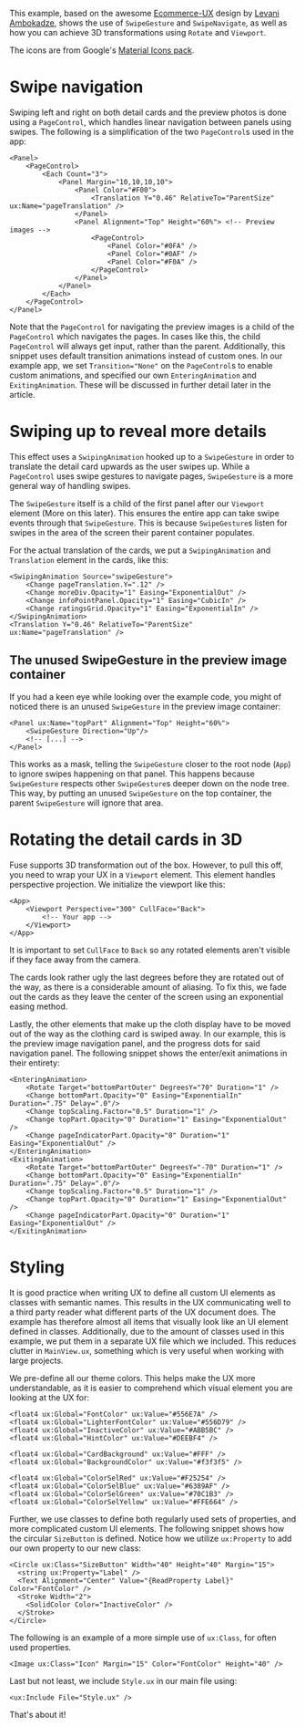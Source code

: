 This example, based on the awesome [Ecommerce-UX](https://dribbble.com/shots/2249964-Ecommerce-UX) design by [Levani Ambokadze](https://dribbble.com/Amboka), shows the use of `SwipeGesture` and `SwipeNavigate`, as well as how you can achieve 3D transformations using `Rotate` and `Viewport`.

The icons are from Google's [Material Icons pack](https://design.google.com/icons/).

# Swipe navigation

Swiping left and right on both detail cards and the preview photos is done using a `PageControl`, which handles linear navigation between panels using swipes. The following is a simplification of the two `PageControl`s used in the app:

```
<Panel>
    <PageControl>
    	<Each Count="3">
			<Panel Margin="10,10,10,10">
				<Panel Color="#F00">
					<Translation Y="0.46" RelativeTo="ParentSize" ux:Name="pageTranslation" />
				</Panel>
			   	<Panel Alignment="Top" Height="60%"> <!-- Preview images -->
					<PageControl>
						<Panel Color="#0FA" />
						<Panel Color="#0AF" />
						<Panel Color="#F0A" />
					</PageControl>
				</Panel>
		   	</Panel>
	    </Each>
    </PageControl>
</Panel>
```

Note that the `PageControl` for navigating the preview images is a child of the `PageControl` which navigates the pages. In cases like this, the child `PageControl` will always get input, rather than the parent. Additionally, this snippet uses default transition animations instead of custom ones. In our example app, we set `Transition="None"` on the `PageControl`s to enable custom animations, and specified our own `EnteringAnimation` and `ExitingAnimation`. These will be discussed in further detail later in the article.

# Swiping up to reveal more details

This effect uses a `SwipingAnimation` hooked up to a `SwipeGesture` in order to translate the detail card upwards as the user swipes up. While a `PageControl` uses swipe gestures to navigate pages, `SwipeGesture` is a more general way of handling swipes.

The `SwipeGesture` itself is a child of the first panel after our `Viewport` element (More on this later). This ensures the entire app can take swipe events through that `SwipeGesture`. This is because `SwipeGesture`s listen for swipes in the area of the screen their parent container populates.

For the actual translation of the cards, we put a `SwipingAnimation` and `Translation` element in the cards, like this:

```
<SwipingAnimation Source="swipeGesture">
	<Change pageTranslation.Y=".12" />
	<Change moreDiv.Opacity="1" Easing="ExponentialOut" />
	<Change infoPointPanel.Opacity="1" Easing="CubicIn" />
	<Change ratingsGrid.Opacity="1" Easing="ExponentialIn" />
</SwipingAnimation>
<Translation Y="0.46" RelativeTo="ParentSize" ux:Name="pageTranslation" />
```

## The unused SwipeGesture in the preview image container

If you had a keen eye while looking over the example code, you might of noticed there is an unused `SwipeGesture` in the preview image container:

```
<Panel ux:Name="topPart" Alignment="Top" Height="60%">
	<SwipeGesture Direction="Up"/>
	<!-- [...] -->
</Panel>
```

This works as a mask, telling the `SwipeGesture` closer to the root node (`App`) to ignore swipes happening on that panel. This happens because `SwipeGesture` respects other `SwipeGesture`s deeper down on the node tree. This way, by putting an unused `SwipeGesture` on the top container, the parent `SwipeGesture` will ignore that area.

# Rotating the detail cards in 3D

Fuse supports 3D transformation out of the box. However, to pull this off, you need to wrap your UX in a `Viewport` element. This element handles perspective projection. We initialize the viewport like this:

```
<App>
	<Viewport Perspective="300" CullFace="Back">
		<!-- Your app -->
	</Viewport>
</App>
```

It is important to set `CullFace` to `Back` so any rotated elements aren't visible if they face away from the camera.

The cards look rather ugly the last degrees before they are rotated out of the way, as there is a considerable amount of aliasing. To fix this, we fade out the cards as they leave the center of the screen using an exponential easing method.

Lastly, the other elements that make up the cloth display have to be moved out of the way as the clothing card is swiped away. In our example, this is the preview image navigation panel, and the progress dots for said navigation panel. The following snippet shows the enter/exit animations in their entirety:

```
<EnteringAnimation>
	<Rotate Target="bottomPartOuter" DegreesY="70" Duration="1" />
	<Change bottomPart.Opacity="0" Easing="ExponentialIn" Duration=".75" Delay=".0"/>
	<Change topScaling.Factor="0.5" Duration="1" />
	<Change topPart.Opacity="0" Duration="1" Easing="ExponentialOut" />
	<Change pageIndicatorPart.Opacity="0" Duration="1" Easing="ExponentialOut" />
</EnteringAnimation>
<ExitingAnimation>
	<Rotate Target="bottomPartOuter" DegreesY="-70" Duration="1" />
	<Change bottomPart.Opacity="0" Easing="ExponentialIn" Duration=".75" Delay=".0"/>
	<Change topScaling.Factor="0.5" Duration="1" />
	<Change topPart.Opacity="0" Duration="1" Easing="ExponentialOut" />
	<Change pageIndicatorPart.Opacity="0" Duration="1" Easing="ExponentialOut" />
</ExitingAnimation>
```

# Styling

It is good practice when writing UX to define all custom UI elements as classes with semantic names. This results in the UX communicating well to a third party reader what different parts of the UX document does. The example has therefore almost all items that visually look like an UI element defined in classes. Additionally, due to the amount of classes used in this example, we put them in a separate UX file which we included. This reduces clutter in `MainView.ux`, something which is very useful when working with large projects.

We pre-define all our theme colors. This helps make the UX more understandable, as it is easier to comprehend which visual element you are looking at the UX for:

```
<float4 ux:Global="FontColor" ux:Value="#556E7A" />
<float4 ux:Global="LighterFontColor" ux:Value="#556D79" />
<float4 ux:Global="InactiveColor" ux:Value="#ABB5BC" />
<float4 ux:Global="HintColor" ux:Value="#DEEBF4" />

<float4 ux:Global="CardBackground" ux:Value="#FFF" />
<float4 ux:Global="BackgroundColor" ux:Value="#f3f3f5" />

<float4 ux:Global="ColorSelRed" ux:Value="#F25254" />
<float4 ux:Global="ColorSelBlue" ux:Value="#6389AF" />
<float4 ux:Global="ColorSelGreen" ux:Value="#70C1B3" />
<float4 ux:Global="ColorSelYellow" ux:Value="#FFE664" />
```

Further, we use classes to define both regularly used sets of properties, and more complicated custom UI elements. The following snippet shows how the circular `SizeButton` is defined. Notice how we utilize `ux:Property` to add our own property to our new class:

```
<Circle ux:Class="SizeButton" Width="40" Height="40" Margin="15">
  <string ux:Property="Label" />
  <Text Alignment="Center" Value="{ReadProperty Label}" Color="FontColor" />
  <Stroke Width="2">
    <SolidColor Color="InactiveColor" />
  </Stroke>
</Circle>
```

The following is an example of a more simple use of `ux:Class`, for often used properties.

```
<Image ux:Class="Icon" Margin="15" Color="FontColor" Height="40" />
```

Last but not least, we include `Style.ux` in our main file using:

```
<ux:Include File="Style.ux" />
```

That's about it!
